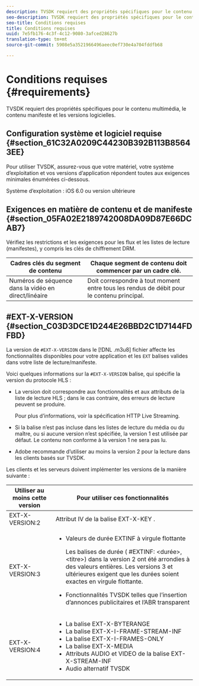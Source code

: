 ```yaml
---
description: TVSDK requiert des propriétés spécifiques pour le contenu multimédia, le contenu manifeste et les versions logicielles.
seo-description: TVSDK requiert des propriétés spécifiques pour le contenu multimédia, le contenu manifeste et les versions logicielles.
seo-title: Conditions requises
title: Conditions requises
uuid: 7e5fb176-4c3f-4c12-9080-3afced28627b
translation-type: tm+mt
source-git-commit: 5908e5a3521966496aeec0ef730e4a704fddfb68

---
```



# Conditions requises {#requirements}

TVSDK requiert des propriétés spécifiques pour le contenu multimédia, le contenu manifeste et les versions logicielles.

## Configuration système et logiciel requise {#section_61C32A0209C44230B392B113B85643EE}

Pour utiliser TVSDK, assurez-vous que votre matériel, votre système d’exploitation et vos versions d’application répondent toutes aux exigences minimales énumérées ci-dessous.

Système d’exploitation : iOS 6.0 ou version ultérieure

## Exigences en matière de contenu et de manifeste {#section_05FA02E2189742008DA09D87E66DCAB7}

Vérifiez les restrictions et les exigences pour les flux et les listes de lecture (manifestes), y compris les clés de chiffrement DRM.

| Cadres clés du segment de contenu | Chaque segment de contenu doit commencer par un cadre clé. |
|---|---|
| Numéros de séquence dans la vidéo en direct/linéaire | Doit correspondre à tout moment entre tous les rendus de débit pour le contenu principal. |

## #EXT-X-VERSION {#section_C03D3DCE1D244E26BBD2C1D7144FDFBD}

La version de `#EXT-X-VERSION` dans le [!DNL .m3u8] fichier affecte les fonctionnalités disponibles pour votre application et les `EXT` balises valides dans votre liste de lecture/manifeste.

Voici quelques informations sur la `#EXT-X-VERSION` balise, qui spécifie la version du protocole HLS :

* La version doit correspondre aux fonctionnalités et aux attributs de la liste de lecture HLS ; dans le cas contraire, des erreurs de lecture peuvent se produire.

   Pour plus d’informations, voir la spécification [](https://datatracker.ietf.org/doc/draft-pantos-http-live-streaming/?include_text=1)HTTP Live Streaming.
* Si la balise n’est pas incluse dans les listes de lecture du média ou du maître, ou si aucune version n’est spécifiée, la version 1 est utilisée par défaut. Le contenu non conforme à la version 1 ne sera pas lu.
* Adobe recommande d’utiliser au moins la version 2 pour la lecture dans les clients basés sur TVSDK.

Les clients et les serveurs doivent implémenter les versions de la manière suivante :

<table id="table_62EB98EDD9DE49EC84CB1C7D59BC40E6"> 
 <thead> 
  <tr> 
   <th colname="1" class="entry"> Utiliser au moins cette version </th> 
   <th colname="2" class="entry"> Pour utiliser ces fonctionnalités </th> 
  </tr> 
 </thead>
 <tbody> 
  <tr> 
   <td colname="1"> <span class="codeph"> EXT-X-VERSION:2 </span> </td> 
   <td colname="2"> Attribut IV de la <span class="codeph"> balise EXT-X-KEY </span> . </td> 
  </tr> 
  <tr> 
   <td colname="1"> <span class="codeph"> EXT-X-VERSION:3 </span> </td> 
   <td colname="2"> 
    <ul id="ul_C9500D3F934848639C204BF248F139FF"> 
     <li id="li_535A7E3FABCB46FE872A7EA5DE2A1784">Valeurs de <span class="codeph"> </span> durée EXTINF à virgule flottante <p>Les balises de durée ( <span class="codeph"> #EXTINF: </span>&lt;durée&gt;,&lt;titre&gt;) dans la version 2 ont été arrondies à des valeurs entières. Les versions 3 et ultérieures exigent que les durées soient exactes en virgule flottante. </p> </li> 
     <li id="li_8DF5E91F1D5D4E19894595E1FE0A5EDE"> Fonctionnalités TVSDK telles que l’insertion d’annonces publicitaires et l’ABR transparent </li> 
    </ul> </td> 
  </tr> 
  <tr> 
   <td colname="1"> <p> <span class="codeph"> EXT-X-VERSION:4 </span> </p> </td> 
   <td colname="2"> <p> 
     <ul id="ul_99E24D013E3141308B5A57446A9B8033"> 
      <li id="li_F36E65ADD2CA451C82FF18DBD5667927">La <span class="codeph"> balise EXT-X-BYTERANGE </span> </li> 
      <li id="li_8C653168A7B84D11AC233E7548A8D2EF">La <span class="codeph"> balise EXT-X-I-FRAME-STREAM-INF </span> </li> 
      <li id="li_2922B34717CB4F6189068529CDBE6D10">La <span class="codeph"> </span> balise EXT-X-I-FRAMES-ONLY </li> 
      <li id="li_D015D78E217641D7867EB509E9F9EEE2">La <span class="codeph"> balise EXT-X-MEDIA </span> </li> 
      <li id="li_CA068EA381984F5497FE67617CA8BB34">Attributs <span class="codeph"> AUDIO </span> et <span class="codeph"> VIDEO </span> de la balise <span class="codeph"> EXT-X-STREAM-INF </span> </li> 
      <li id="li_EE78CC7D194A4EB2897F9AE8E4B081B8"> Audio alternatif TVSDK </li> 
     </ul> </p> </td> 
  </tr> 
 </tbody> 
</table>
